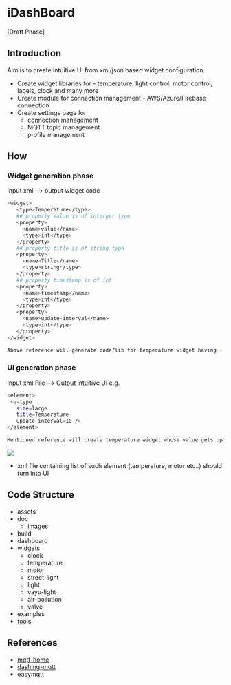 # iDashBoard

[Draft Phase]

## Introduction
Aim is to create intuitive UI from xml/json based widget configuration.

- Create widget libraries for - temperature, light control, motor control, labels, clock and many more
- Create module for connection management - AWS/Azure/Firebase connection
- Create settings page for
  - connection management
  - MQTT topic management
  - profile management

## How
### Widget generation phase
Input xml --> output widget code
 ```bash
<widget>
    <type>Temperature</type>
    ## property value is of interger type
    <property>
      <name>value</name>
      <type>int</type>
    </property>
    ## property title is of string type
    <property>
      <name>Title</name>
      <type>string</type>
    </property>
    ## property timestamp is of int
    <property>
      <name>timestamp</name>
      <type>int</type>
    </property>
    <property>
      <name>update-interval</name>
      <type>int</type>
    </property>
</widget>

Above reference will generate code/lib for temperature widget having - title, timestamp, update-interval and value as properties
```
### UI generation phase
Input xml File --> Output intuitive UI
e.g.
   ```bash
<element>
    <e-type
      size=large
      title=Temperature
      update-interval=10 />
</element>

Mentioned reference will create temperature widget whose value gets updated at regualar interval of 10 sec
```
![](./assets/doc/images/ex_temperature.png)
- xml file containing list of such element (temperature, motor etc..) should turn into UI

## Code Structure
- assets
 - doc
    - images
 - build
- dashboard
- widgets
  - clock
  - temperature
  - motor
  - street-light
  - light
  - vayu-light
  - air-pollution
  - valve
- examples
- tools

  
## References
- [mqtt-home](https://github.com/and3rson/mqtt-home)
- [dashing-mqtt](https://github.com/dnsmichi/dashing-mqtt)
- [easymqtt](https://www.easymqtt.app)
